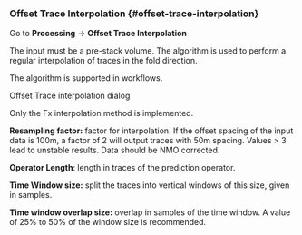 ### Offset Trace Interpolation {#offset-trace-interpolation}

Go to **Processing** → **Offset Trace Interpolation**

The input must be a pre-stack volume. The algorithm is used to perform a regular interpolation of traces in the fold direction.

The algorithm is supported in workflows.

Offset Trace interpolation dialog

Only the Fx interpolation method is implemented.

**Resampling factor:** factor for interpolation. If the offset spacing of the input data is 100m, a factor of 2 will output traces with 50m spacing. Values &gt; 3 lead to unstable results. Data should be NMO corrected.

**Operator Length**: length in traces of the prediction operator.

**Time Window size:** split the traces into vertical windows of this size, given in samples.

**Time window overlap size:** overlap in samples of the time window. A value of 25% to 50% of the window size is recommended.